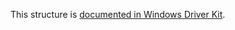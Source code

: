 This structure is [documented in Windows Driver Kit](https://learn.microsoft.com/en-us/windows-hardware/drivers/ddi/ntddsysenv/ns-ntddsysenv-_xvariable_name_and_value).
